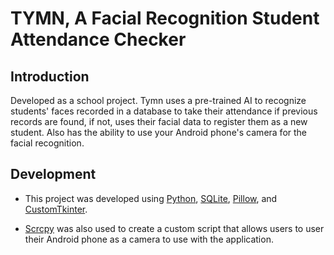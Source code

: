# TYMN, A Facial Recognition Student Attendance Checker

## Introduction
Developed as a school project. Tymn uses a pre-trained AI to recognize students' faces recorded in a database to take their attendance if previous records are found, if not, uses their facial data to register them as a new student. Also has the ability to use your Android phone's camera for the facial recognition.


## Development
- This project was developed using
[Python](https://www.python.org),
[SQLite](https://www.sqlite.org/),
[Pillow](https://pypi.org/project/pillow/),
and [CustomTkinter](https://customtkinter.tomschimansky.com/).

- [Scrcpy](https://github.com/Genymobile/scrcpy) was also used to create a custom script that allows users to user their Android phone as a camera to use with the application.


